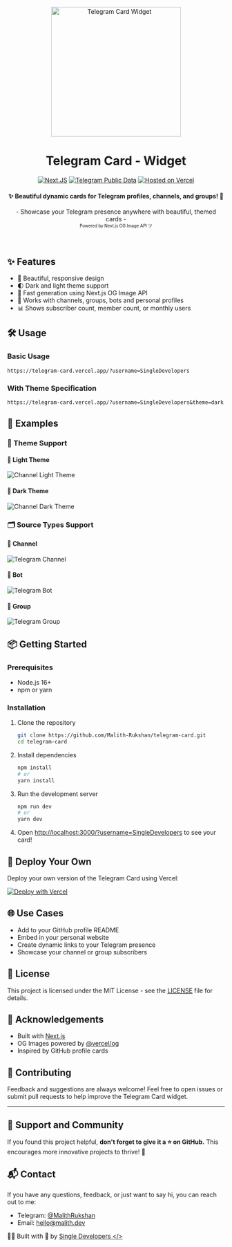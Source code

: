<p style="text-align:center;" align="center">
  <img align="center" src="https://github.com/user-attachments/assets/39b7b5d1-308e-462e-b414-b7662bf92341" alt="Telegram Card Widget" width="300px" height="300px"/>
</p>
<h1 align="center">Telegram Card - Widget</h1>
<div align='center'>

[![Next.JS](https://img.shields.io/badge/Next.JS-SSR-874fff?logo=nextdotjs&style=flat)](https://nextjs.org/)
[![Telegram Public Data](https://img.shields.io/badge/Telegram-Card-0088CC?logo=telegram&style=flat)](https://t.me/SingleDevelopers)
[![Hosted on Vercel](https://img.shields.io/badge/Vercel-Demo-3ea161?logo=vercel&style=flat)](https://telegram-card.vercel.app/?username=SingleDevelopers)
</div>

<h4 align="center">✨ Beautiful dynamic cards for Telegram profiles, channels, and groups! 🚀</h4>

<div align="center">
  - Showcase your Telegram presence anywhere with beautiful, themed cards -
  <br/>
  <sup><sub>Powered by Next.js OG Image API ツ</sub></sup>
  <br />
  <br />
</div>
</br>

## ✨ Features

- 🎨 Beautiful, responsive design
- 🌓 Dark and light theme support
- 🚀 Fast generation using Next.js OG Image API
- 📱 Works with channels, groups, bots and personal profiles
- 📊 Shows subscriber count, member count, or monthly users

## 🛠️ Usage

### Basic Usage

```
https://telegram-card.vercel.app/?username=SingleDevelopers
```

### With Theme Specification

```
https://telegram-card.vercel.app/?username=SingleDevelopers&theme=dark
```

## 📸 Examples

### 🎨 Theme Support

#### 🌝 Light Theme
![Channel Light Theme](https://telegram-card.vercel.app/?username=Premium&theme=light)

#### 🌚 Dark Theme
![Channel Dark Theme](https://telegram-card.vercel.app/?username=Premium&theme=dark)

### 🗂 Source Types Support

#### 🔔 Channel
![Telegram Channel](https://telegram-card.vercel.app/?username=SingleDevelopers)

#### 🤖 Bot
![Telegram Bot](https://telegram-card.vercel.app/?username=ReceiveSMSRobot)

#### 👥 Group
![Telegram Group](https://telegram-card.vercel.app/?username=SSH_Store)

## 📦 Getting Started

### Prerequisites

- Node.js 16+
- npm or yarn

### Installation

1. Clone the repository
   ```bash
   git clone https://github.com/Malith-Rukshan/telegram-card.git
   cd telegram-card
   ```

2. Install dependencies
   ```bash
   npm install
   # or
   yarn install
   ```

3. Run the development server
   ```bash
   npm run dev
   # or
   yarn dev
   ```

4. Open [http://localhost:3000/?username=SingleDevelopers](http://localhost:3000/?username=SingleDevelopers) to see your card!

## 🚀 Deploy Your Own

Deploy your own version of the Telegram Card using Vercel:

[![Deploy with Vercel](https://vercel.com/button)](https://vercel.com/new/clone?repository-url=https%3A%2F%2Fgithub.com%2FMalith-Rukshan%2Ftelegram-card)

## 🌐 Use Cases

- Add to your GitHub profile README
- Embed in your personal website
- Create dynamic links to your Telegram presence
- Showcase your channel or group subscribers

## 📜 License

This project is licensed under the MIT License - see the [LICENSE](LICENSE) file for details.

## 🔧 Acknowledgements

- Built with [Next.js](https://nextjs.org/)
- OG Images powered by [@vercel/og](https://vercel.com/docs/concepts/functions/edge-functions/og-image-generation)
- Inspired by GitHub profile cards

## 🤝 Contributing

Feedback and suggestions are always welcome! Feel free to open issues or submit pull requests to help improve the Telegram Card widget.

---

## 🌟 Support and Community

If you found this project helpful, **don't forget to give it a ⭐ on GitHub.** This encourages more innovative projects to thrive! 🫶

## 📬 Contact

If you have any questions, feedback, or just want to say hi, you can reach out to me:

- Telegram: [@MalithRukshan](https://t.me/MalithRukshan)
- Email: [hello@malith.dev](mailto:hello@malith.dev)

🧑‍💻 Built with 💖 by [Single Developers </>](https://SingleDevelopers.com)
